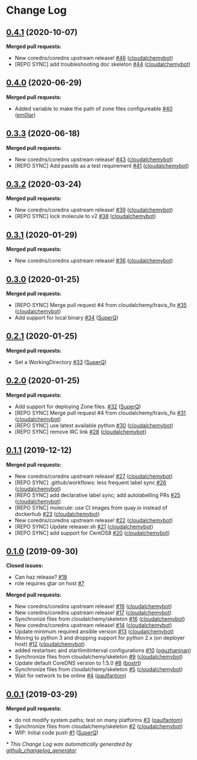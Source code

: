 # Change Log

## [0.4.1](https://galaxy.ansible.com/cloudalchemy/coredns) (2020-10-07)
**Merged pull requests:**

- New coredns/coredns upstream release! [\#46](https://github.com/cloudalchemy/ansible-coredns/pull/46) ([cloudalchemybot](https://github.com/cloudalchemybot))
- \[REPO SYNC\] add troubleshooting doc skeleton [\#44](https://github.com/cloudalchemy/ansible-coredns/pull/44) ([cloudalchemybot](https://github.com/cloudalchemybot))

## [0.4.0](https://galaxy.ansible.com/cloudalchemy/coredns) (2020-06-29)
**Merged pull requests:**

- Added variable to make the path of zone files configureable [\#40](https://github.com/cloudalchemy/ansible-coredns/pull/40) ([em0lar](https://github.com/em0lar))

## [0.3.3](https://galaxy.ansible.com/cloudalchemy/coredns) (2020-06-18)
**Merged pull requests:**

- New coredns/coredns upstream release! [\#43](https://github.com/cloudalchemy/ansible-coredns/pull/43) ([cloudalchemybot](https://github.com/cloudalchemybot))
- \[REPO SYNC\] Add passlib as a test requirement [\#41](https://github.com/cloudalchemy/ansible-coredns/pull/41) ([cloudalchemybot](https://github.com/cloudalchemybot))

## [0.3.2](https://galaxy.ansible.com/cloudalchemy/coredns) (2020-03-24)
**Merged pull requests:**

- New coredns/coredns upstream release! [\#39](https://github.com/cloudalchemy/ansible-coredns/pull/39) ([cloudalchemybot](https://github.com/cloudalchemybot))
- \[REPO SYNC\] lock molecule to v2 [\#38](https://github.com/cloudalchemy/ansible-coredns/pull/38) ([cloudalchemybot](https://github.com/cloudalchemybot))

## [0.3.1](https://galaxy.ansible.com/cloudalchemy/coredns) (2020-01-29)
**Merged pull requests:**

- New coredns/coredns upstream release! [\#36](https://github.com/cloudalchemy/ansible-coredns/pull/36) ([cloudalchemybot](https://github.com/cloudalchemybot))

## [0.3.0](https://galaxy.ansible.com/cloudalchemy/coredns) (2020-01-25)
**Merged pull requests:**

- \[REPO SYNC\] Merge pull request \#4 from cloudalchemy/travis\_fix [\#35](https://github.com/cloudalchemy/ansible-coredns/pull/35) ([cloudalchemybot](https://github.com/cloudalchemybot))
- Add support for local binary [\#34](https://github.com/cloudalchemy/ansible-coredns/pull/34) ([SuperQ](https://github.com/SuperQ))

## [0.2.1](https://galaxy.ansible.com/cloudalchemy/coredns) (2020-01-25)
**Merged pull requests:**

- Set a WorkingDirectory [\#33](https://github.com/cloudalchemy/ansible-coredns/pull/33) ([SuperQ](https://github.com/SuperQ))

## [0.2.0](https://galaxy.ansible.com/cloudalchemy/coredns) (2020-01-25)
**Merged pull requests:**

- Add support for deploying Zone files. [\#32](https://github.com/cloudalchemy/ansible-coredns/pull/32) ([SuperQ](https://github.com/SuperQ))
- \[REPO SYNC\] Merge pull request \#4 from cloudalchemy/travis\_fix [\#31](https://github.com/cloudalchemy/ansible-coredns/pull/31) ([cloudalchemybot](https://github.com/cloudalchemybot))
- \[REPO SYNC\] use latest available python [\#30](https://github.com/cloudalchemy/ansible-coredns/pull/30) ([cloudalchemybot](https://github.com/cloudalchemybot))
- \[REPO SYNC\] remove IRC link [\#28](https://github.com/cloudalchemy/ansible-coredns/pull/28) ([cloudalchemybot](https://github.com/cloudalchemybot))

## [0.1.1](https://galaxy.ansible.com/cloudalchemy/coredns) (2019-12-12)
**Merged pull requests:**

- New coredns/coredns upstream release! [\#27](https://github.com/cloudalchemy/ansible-coredns/pull/27) ([cloudalchemybot](https://github.com/cloudalchemybot))
- \[REPO SYNC\] .github/workflows: less frequent label sync [\#26](https://github.com/cloudalchemy/ansible-coredns/pull/26) ([cloudalchemybot](https://github.com/cloudalchemybot))
- \[REPO SYNC\] add declarative label sync; add autolabelling PRs [\#25](https://github.com/cloudalchemy/ansible-coredns/pull/25) ([cloudalchemybot](https://github.com/cloudalchemybot))
- \[REPO SYNC\] molecule: use CI images from quay.io instead of dockerhub [\#23](https://github.com/cloudalchemy/ansible-coredns/pull/23) ([cloudalchemybot](https://github.com/cloudalchemybot))
- New coredns/coredns upstream release! [\#22](https://github.com/cloudalchemy/ansible-coredns/pull/22) ([cloudalchemybot](https://github.com/cloudalchemybot))
- \[REPO SYNC\] Update releaser.sh [\#21](https://github.com/cloudalchemy/ansible-coredns/pull/21) ([cloudalchemybot](https://github.com/cloudalchemybot))
- \[REPO SYNC\] add support for CentOS8 [\#20](https://github.com/cloudalchemy/ansible-coredns/pull/20) ([cloudalchemybot](https://github.com/cloudalchemybot))

## [0.1.0](https://galaxy.ansible.com/cloudalchemy/coredns) (2019-09-30)
**Closed issues:**

- Can haz release? [\#18](https://github.com/cloudalchemy/ansible-coredns/issues/18)
- role requires gtar on host [\#7](https://github.com/cloudalchemy/ansible-coredns/issues/7)

**Merged pull requests:**

- New coredns/coredns upstream release! [\#19](https://github.com/cloudalchemy/ansible-coredns/pull/19) ([cloudalchemybot](https://github.com/cloudalchemybot))
- New coredns/coredns upstream release! [\#17](https://github.com/cloudalchemy/ansible-coredns/pull/17) ([cloudalchemybot](https://github.com/cloudalchemybot))
- Synchronize files from cloudalchemy/skeleton [\#16](https://github.com/cloudalchemy/ansible-coredns/pull/16) ([cloudalchemybot](https://github.com/cloudalchemybot))
- New coredns/coredns upstream release! [\#14](https://github.com/cloudalchemy/ansible-coredns/pull/14) ([cloudalchemybot](https://github.com/cloudalchemybot))
- Update minimum required ansible version [\#13](https://github.com/cloudalchemy/ansible-coredns/pull/13) ([cloudalchemybot](https://github.com/cloudalchemybot))
- Moving to python 3 and dropping support for python 2.x \(on deployer host\) [\#12](https://github.com/cloudalchemy/ansible-coredns/pull/12) ([cloudalchemybot](https://github.com/cloudalchemybot))
- added restartsec and startlimitinterval configurations [\#10](https://github.com/cloudalchemy/ansible-coredns/pull/10) ([oguzhaninan](https://github.com/oguzhaninan))
- Synchronize files from cloudalchemy/skeleton [\#9](https://github.com/cloudalchemy/ansible-coredns/pull/9) ([cloudalchemybot](https://github.com/cloudalchemybot))
- Update default CoreDNS version to 1.5.0 [\#8](https://github.com/cloudalchemy/ansible-coredns/pull/8) ([bostrt](https://github.com/bostrt))
- Synchronize files from cloudalchemy/skeleton [\#5](https://github.com/cloudalchemy/ansible-coredns/pull/5) ([cloudalchemybot](https://github.com/cloudalchemybot))
- Wait for network to be online [\#4](https://github.com/cloudalchemy/ansible-coredns/pull/4) ([paulfantom](https://github.com/paulfantom))

## [0.0.1](https://galaxy.ansible.com/cloudalchemy/coredns) (2019-03-29)
**Merged pull requests:**

- do not modify system paths; test on many platforms [\#3](https://github.com/cloudalchemy/ansible-coredns/pull/3) ([paulfantom](https://github.com/paulfantom))
- Synchronize files from cloudalchemy/skeleton [\#2](https://github.com/cloudalchemy/ansible-coredns/pull/2) ([cloudalchemybot](https://github.com/cloudalchemybot))
- WIP: Initial code push [\#1](https://github.com/cloudalchemy/ansible-coredns/pull/1) ([SuperQ](https://github.com/SuperQ))



\* *This Change Log was automatically generated by [github_changelog_generator](https://github.com/skywinder/Github-Changelog-Generator)*